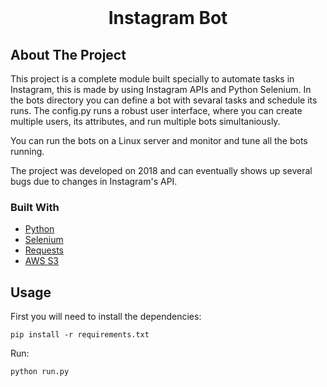 <br/>
<div align="center">
  <h1 align="center">Instagram Bot</h1>
</div>


<!-- ABOUT THE PROJECT -->
## About The Project

This project is a complete module built specially to automate tasks in Instagram, this is made by using Instagram APIs and Python Selenium.
In the bots directory you can define a bot with sevaral tasks and schedule its runs.
The config.py runs a robust user interface, where you can create multiple users, its attributes, and run multiple bots simultaniously.

You can run the bots on a Linux server and monitor and tune all the bots running.

The project was developed on 2018 and can eventually shows up several bugs due to changes in Instagram's API.

### Built With

* [Python](https://www.python.org/)
* [Selenium](https://selenium-python.readthedocs.io/)
* [Requests](https://docs.python-requests.org/en/latest/)
* [AWS S3](https://aws.amazon.com/pt/s3/)

## Usage
First you will need to install the dependencies:

```pip install -r requirements.txt```

Run:

```python run.py```
